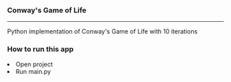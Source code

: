 <h3>Conway's Game of Life</h3>
<hr/>
Python implementation of Conway's Game of Life with 10 iterations
<h3>How to run this app</h3>
<li>Open project</li>
<li>Run main.py</li>
